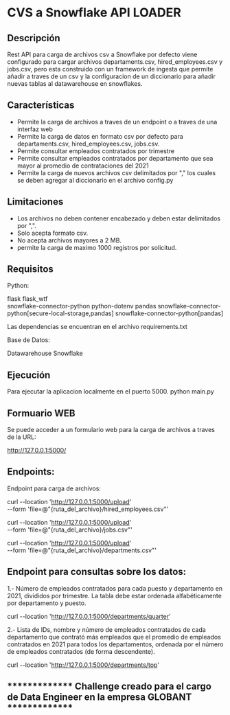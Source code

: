 # CVS a Snowflake API LOADER

## Descripción
Rest API para carga de archivos csv a Snowflake por defecto viene configurado para cargar archivos departaments.csv, hired_employees.csv y jobs.csv, pero esta construido con un framework de ingesta que permite añadir a traves de un csv y la configuracion de un diccionario para añadir nuevas tablas al datawarehouse en snowflakes.


## Características

- Permite la carga de archivos a traves de un endpoint o a traves de una interfaz web
- Permite la carga de datos en formato csv por defecto para departaments.csv, hired_employees.csv, jobs.csv.
- Permite consultar empleados contratados por trimestre
- Permite consultar empleados contratados por departamento que sea mayor al promedio de contrataciones del 2021
- Permite la carga de nuevos archivos csv delimitados por "," los cuales se deben agregar al diccionario en el archivo config.py

## Limitaciones

- Los archivos no deben contener encabezado y deben estar delimitados por ",".
- Solo acepta formato csv.
- No acepta archivos mayores a 2 MB.
- permite la carga de maximo 1000 registros por solicitud.

## Requisitos

Python:

flask
flask_wtf  
snowflake-connector-python
python-dotenv
pandas
snowflake-connector-python[secure-local-storage,pandas]
snowflake-connector-python[pandas]

Las dependencias se encuentran en el archivo requirements.txt

Base de Datos:

Datawarehouse Snowflake

## Ejecución

Para ejecutar la aplicacion localmente en el puerto 5000. 
python main.py

## Formuario WEB

Se puede acceder a un formulario web para la carga de archivos a traves de la URL:

http://127.0.0.1:5000/

## Endpoints:

Endpoint para carga de archivos:

curl --location 'http://127.0.0.1:5000/upload' \
--form 'file=@"{ruta_del_archivo}/hired_employees.csv"'

curl --location 'http://127.0.0.1:5000/upload' \
--form 'file=@"{ruta_del_archivo}/jobs.csv"'

curl --location 'http://127.0.0.1:5000/upload' \
--form 'file=@"{ruta_del_archivo}/departments.csv"'

## Endpoint para consultas sobre los datos:

1.- Número de empleados contratados para cada puesto y departamento en 2021, divididos por trimestre. La tabla debe estar ordenada alfabéticamente por departamento y puesto. 

curl --location 'http://127.0.0.1:5000/departments/quarter'

2.- Lista de IDs, nombre y número de empleados contratados de cada departamento que contrató más empleados que el promedio de empleados contratados en 2021 para todos los departamentos, ordenada por el número de empleados contratados (de forma descendente).

curl --location 'http://127.0.0.1:5000/departments/top'


## ************* Challenge creado para el cargo de Data Engineer en la empresa GLOBANT *************